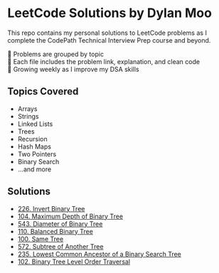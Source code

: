 # LeetCode Solutions by Dylan Moo

This repo contains my personal solutions to LeetCode problems as I complete the CodePath Technical Interview Prep course and beyond.

📌 Problems are grouped by topic  
📘 Each file includes the problem link, explanation, and clean code  
🌱 Growing weekly as I improve my DSA skills

## Topics Covered
- Arrays
- Strings
- Linked Lists
- Trees
- Recursion
- Hash Maps
- Two Pointers
- Binary Search
- ...and more

## Solutions
- [226. Invert Binary Tree](trees/226-invert-binary-tree.py)
- [104. Maximum Depth of Binary Tree](trees/104-maximum-depth-binary-tree.py)
- [543. Diameter of Binary Tree](trees/543-diameter-binary-tree.py)
- [110. Balanced Binary Tree](trees/110-balanced-binary-tree.py)
- [100. Same Tree](trees/100-same-tree.py)
- [572. Subtree of Another Tree](trees/572-subtree-of-another-tree.py)
- [235. Lowest Common Ancestor of a Binary Search Tree](trees/235-lowest-common-ancestor-bst.py)
- [102. Binary Tree Level Order Traversal](trees/102-binary-tree-level-order-traversal.py)